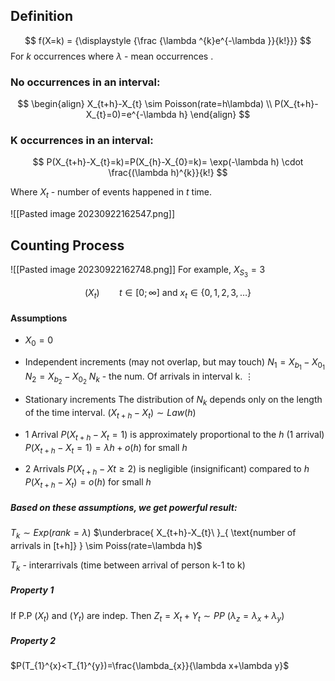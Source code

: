 ## Definition
$$
f(X=k) = {\displaystyle {\frac {\lambda ^{k}e^{-\lambda }}{k!}}} 
$$
For $k$ occurrences where $\lambda$ - mean occurrences . 


### No occurrences in an interval:
$$
\begin{align}
X_{t+h}-X_{t} \sim Poisson(rate=h\lambda) \\
P(X_{t+h}-X_{t}=0)=e^{-\lambda h}
\end{align}
$$
### K occurrences in an interval:
$$
P(X_{t+h}-X_{t}=k)=P(X_{h}-X_{0}=k)= \exp(-\lambda h) \cdot \frac{(\lambda h)^{k}}{k!}
$$


Where $X_{t}$ - number of events happened in $t$ time.

![[Pasted image 20230922162547.png]]
## Counting Process
![[Pasted image 20230922162748.png]]
For example, $X_{S_{3}}= 3$

$$
(X_{t}) \;\;\;\;\;\;\;\;\; t \in [0; \infty] \text{ and } x_{t} \in \{ 0,1,2,3,\dots \}
$$
#### Assumptions
-  $X_{0}=0$
- Independent increments (may not overlap, but may touch)
$N_{1}=X_{b_{1}}-X_{0_{1}}$
$N_{2}=X_{b_{2}}-X_{0_{2}}$                            $N_{k}$ - the num. Of arrivals in interval k.
$\vdots$
- Stationary increments
The distribution of $N_{k}$ depends only on the length of the time interval.
$(X_{t+h} - X_{t}) \sim Law(h)$

-  1 Arrival
$P(X_{t+h}-X_{t}=1)$ is approximately proportional to the $h$ (1 arrival)
$P(X_{t+h}-X_{t}=1)=\lambda h + o(h)$ for small $h$
- 2 Arrivals
$P(X_{t+h}-Xt\geq 2)$ is negligible (insignificant) compared to $h$
$P(X_{t+h}-X_{t})=o(h)$ for small $h$

##### Based on these assumptions, we get powerful result:
$T_{k} \sim Exp(rank=\lambda)$
$\underbrace{ X_{t+h}-X_{t}\ }_{ \text{number of arrivals in [t+h]} } \sim Poiss(rate=\lambda h)$

$T_{k}$ - interarrivals (time between arrival of person k-1 to k)

##### Property 1
If P.P ($X_{t}$)  and $(Y_{t})$ are indep. Then 
$Z_{t}=X_{t}+Y_{t} \sim PP$
$(\lambda_{z}=\lambda_{x}+\lambda_{y})$
##### Property 2
$P(T_{1}^{x}<T_{1}^{y})=\frac{\lambda_{x}}{\lambda x+\lambda y}$


